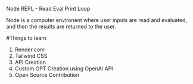 Node REPL - Read Eval Print Loop

Node is a computer environent where user inputs are read and evaluated, and then the results are returned to the user.


#Things to learn

1. Render.com
2. Tailwind CSS
3. API Creation
4. Custom GPT Creation using OpenAI API
5. Open Source Contribution
